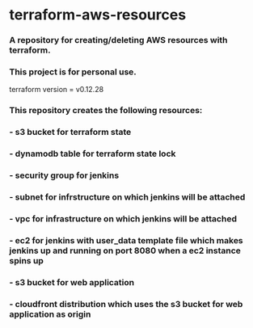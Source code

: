# terraform-aws-resources
### A repository for creating/deleting AWS resources with terraform.
### This project is for personal use.

terraform version = v0.12.28

### This repository creates the following resources:
### - s3 bucket for terraform state
### - dynamodb table for terraform state lock
### - security group for jenkins
### - subnet for infrstructure on which jenkins will be attached
### - vpc for infrastructure on which jenkins will be attached
### - ec2 for jenkins with user_data template file which makes jenkins up and running on port 8080 when a ec2 instance spins up
### - s3 bucket for web application
### - cloudfront distribution which uses the s3 bucket for web application as origin

